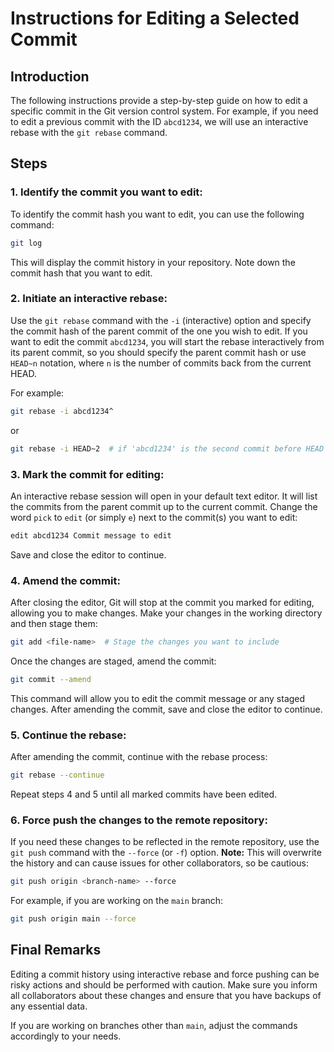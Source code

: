 # Instructions for Editing a Selected Commit

## Introduction

The following instructions provide a step-by-step guide on how to edit a specific commit in the Git version control system. For example, if you need to edit a previous commit with the ID `abcd1234`, we will use an interactive rebase with the `git rebase` command.

## Steps

### 1. **Identify the commit you want to edit:**

To identify the commit hash you want to edit, you can use the following command:

```sh
git log
```

This will display the commit history in your repository. Note down the commit hash that you want to edit.

### 2. **Initiate an interactive rebase:**

Use the `git rebase` command with the `-i` (interactive) option and specify the commit hash of the parent commit of the one you wish to edit. If you want to edit the commit `abcd1234`, you will start the rebase interactively from its parent commit, so you should specify the parent commit hash or use `HEAD~n` notation, where `n` is the number of commits back from the current HEAD.

For example:

```sh
git rebase -i abcd1234^
```

or

```sh
git rebase -i HEAD~2  # if 'abcd1234' is the second commit before HEAD
```

### 3. **Mark the commit for editing:**

An interactive rebase session will open in your default text editor. It will list the commits from the parent commit up to the current commit. Change the word `pick` to `edit` (or simply `e`) next to the commit(s) you want to edit:

```sh
edit abcd1234 Commit message to edit
```

Save and close the editor to continue.

### 4. **Amend the commit:**

After closing the editor, Git will stop at the commit you marked for editing, allowing you to make changes. Make your changes in the working directory and then stage them:

```sh
git add <file-name>  # Stage the changes you want to include
```

Once the changes are staged, amend the commit:

```sh
git commit --amend
```

This command will allow you to edit the commit message or any staged changes. After amending the commit, save and close the editor to continue.

### 5. **Continue the rebase:**

After amending the commit, continue with the rebase process:

```sh
git rebase --continue
```

Repeat steps 4 and 5 until all marked commits have been edited.

### 6. **Force push the changes to the remote repository:**

If you need these changes to be reflected in the remote repository, use the `git push` command with the `--force` (or `-f`) option. **Note:** This will overwrite the history and can cause issues for other collaborators, so be cautious:

```sh
git push origin <branch-name> --force
```

For example, if you are working on the `main` branch:

```sh
git push origin main --force
```

## Final Remarks

Editing a commit history using interactive rebase and force pushing can be risky actions and should be performed with caution. Make sure you inform all collaborators about these changes and ensure that you have backups of any essential data.

If you are working on branches other than `main`, adjust the commands accordingly to your needs.
